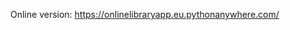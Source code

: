 Online version:
<a href="https://onlinelibraryapp.eu.pythonanywhere.com/">https://onlinelibraryapp.eu.pythonanywhere.com/</a>
